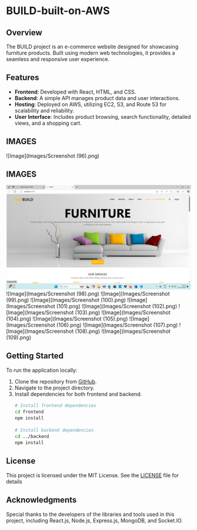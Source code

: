 # BUILD-built-on-AWS

## Overview
The BUILD project is an e-commerce website designed for showcasing furniture products. Built using modern web technologies, it provides a seamless and responsive user experience.

## Features
- **Frontend**: Developed with React, HTML, and CSS.
- **Backend**: A simple API manages product data and user interactions.
- **Hosting**: Deployed on AWS, utilizing EC2, S3, and Route 53 for scalability and reliability.
- **User Interface**: Includes product browsing, search functionality, detailed views, and a shopping cart.

## IMAGES
![Image](Images/Screenshot (96).png)

## IMAGES
![Image](Images/Screenshot1.png)
![Image](Images/Screenshot (98).png)
![Image](Images/Screenshot (99).png)
![Image](Images/Screenshot (100).png)
![Image](Images/Screenshot (101).png)
![Image](Images/Screenshot (102).png)
![Image](Images/Screenshot (103).png)
![Image](Images/Screenshot (104).png)
![Image](Images/Screenshot (105).png)
![Image](Images/Screenshot (106).png)
![Image](Images/Screenshot (107).png)
![Image](Images/Screenshot (108).png)
![Image](Images/Screenshot (109).png)


## Getting Started
To run the application locally:
1. Clone the repository from [GitHub](https://github.com/Jashan-panwa/TextZ).
2. Navigate to the project directory.
3. Install dependencies for both frontend and backend.
   ```bash
   # Install frontend dependencies
   cd frontend
   npm install

   # Install backend dependencies
   cd ../backend
   npm install

## License
This project is licensed under the MIT License. See the [LICENSE](./LICENSE) file for details

## Acknowledgments
Special thanks to the developers of the libraries and tools used in this project, including React.js, Node.js, Express.js, MongoDB, and Socket.IO.
